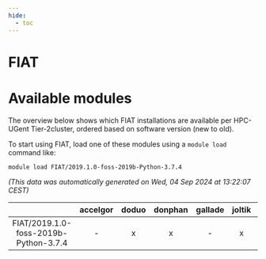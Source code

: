 ```yaml
---
hide:
  - toc
---
```


FIAT
====

# Available modules


The overview below shows which FIAT installations are available per HPC-UGent Tier-2cluster, ordered based on software version (new to old).

To start using FIAT, load one of these modules using a `module load` command like:

```shell
module load FIAT/2019.1.0-foss-2019b-Python-3.7.4
```

*(This data was automatically generated on Wed, 04 Sep 2024 at 13:22:07 CEST)*  

| |accelgor|doduo|donphan|gallade|joltik|shinx|skitty|
| :---: | :---: | :---: | :---: | :---: | :---: | :---: | :---: |
|FIAT/2019.1.0-foss-2019b-Python-3.7.4|-|x|x|-|x|-|x|
